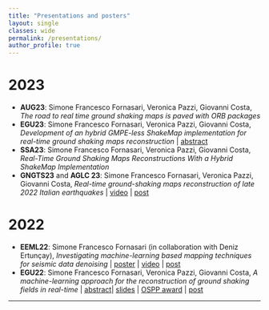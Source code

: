 ```yaml
---
title: "Presentations and posters"
layout: single
classes: wide
permalink: /presentations/
author_profile: true
---
```


# 2023
* **AUG23**: Simone Francesco Fornasari, Veronica Pazzi, Giovanni Costa, *The road to real time ground shaking maps is paved with ORB packages*
* **EGU23**: Simone Francesco Fornasari, Veronica Pazzi, Giovanni Costa, *Development of an hybrid GMPE-less ShakeMap implementation for real-time ground shaking  maps reconstruction* | [abstract](https://meetingorganizer.copernicus.org/EGU23/EGU23-15719.html)
* **SSA23**: Simone Francesco Fornasari, Veronica Pazzi, Giovanni Costa, *Real-Time Ground Shaking Maps Reconstructions With a Hybrid ShakeMap Implementation*
* **GNGTS23** and **AGLC 23**: Simone Francesco Fornasari, Veronica Pazzi, Giovanni Costa, *Real-time ground-shaking maps reconstruction of late 2022 Italian earthquakes* | [video](https://youtu.be/uXOC122CHHM) | [post](https://sffornasari.github.io/work/GNGTS23/)

# 2022

* **EEML22**: Simone Francesco Fornasari (in collaboration with Deniz Ertunçay), *Investigating machine-learning based mapping techniques for seismic data denoising* | [poster](https://sffornasari.github.io/assets/img/EEML2022_poster.png) | [video](https://youtu.be/ww7PibKJ-_o) | [post](https://sffornasari.github.io/work/eeml22_poster/)
* **EGU22**: Simone Francesco Fornasari, Veronica Pazzi, Giovanni Costa, *A machine-learning approach for the reconstruction of ground shaking fields in real-time* | [abstract](https://meetingorganizer.copernicus.org/EGU22/EGU22-2673.html)| [slides](https://sffornasari.github.io/presentations/egu22/) | [OSPP award](https://www.egu.eu/awards-medals/ospp-award/2022/simone-francesco-fornasari/) | [post](https://sffornasari.github.io/work/egu22/) 

---

